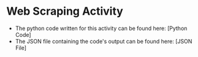 # Web Scraping Activity

*   The python code written for this activity can be found here:   [Python Code]
*   The JSON file containing the code's output can be found here:   [JSON File]
